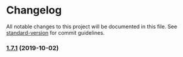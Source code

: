 # Changelog

All notable changes to this project will be documented in this file. See [standard-version](https://github.com/conventional-changelog/standard-version) for commit guidelines.

### [1.7.1](https://github.com/praghus/tiled-platformer-lib/compare/v1.6.2...v1.7.1) (2019-10-02)
